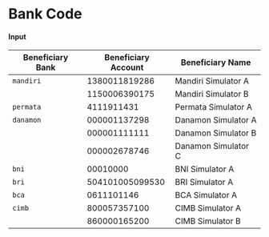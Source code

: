 <h1 id="bank-code">Bank Code</h1>


<h4 id="input">Input</h4>

<table>
<thead>
<tr>
<th>Beneficiary Bank</th>
<th>Beneficiary Account</th>
<th>Beneficiary Name</th>
</tr>
</thead>

<tbody>
<tr>
<td><code>mandiri</code></td>
<td>1380011819286</td>
<td>Mandiri Simulator A</td>
</tr>

<tr>
<td></td>
<td>1150006390175</td>
<td>Mandiri Simulator B</td>
</tr>

<tr>
<td><code>permata</code></td>
<td>4111911431</td>
<td>Permata Simulator A</td>
</tr>

<tr>
<td><code>danamon</code></td>
<td>000001137298</td>
<td>Danamon Simulator A</td>
</tr>

<tr>
<td></td>
<td>000001111111</td>
<td>Danamon Simulator B</td>
</tr>

<tr>
<td></td>
<td>000002678746</td>
<td>Danamon Simulator C</td>
</tr>

<tr>
<td><code>bni</code></td>
<td>00010000</td>
<td>BNI Simulator A</td>
</tr>

<tr>
<td><code>bri</code></td>
<td>504101005099530</td>
<td>BRI Simulator A</td>
</tr>

<tr>
<td><code>bca</code></td>
<td>0611101146</td>
<td>BCA Simulator A</td>
</tr>

<tr>
<td><code>cimb</code></td>
<td>800057357100</td>
<td>CIMB Simulator A</td>
</tr>

<tr>
<td></td>
<td>860000165200</td>
<td>CIMB Simulator B</td>
</tr>
</tbody>
</table>